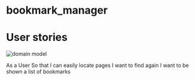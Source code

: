# bookmark_manager
# User stories

![domain model](https://raw.github.com/GDSNewt/bookmark_manager/blob/master/images/bookmark_mgr%20domain%20model.png)


As a User
So that I can easily locate pages I want to find again
I want to be shown a list of bookmarks
